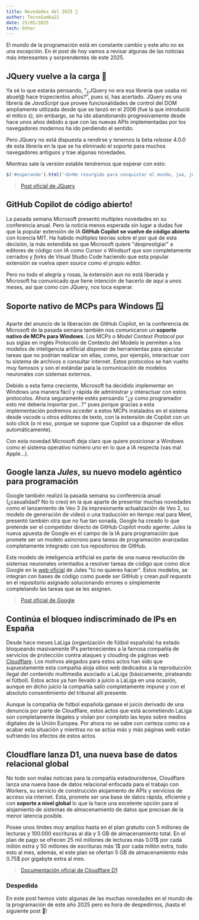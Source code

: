 ```yaml
---
title: Novedades del 2025 🎉
author: TecnoSamba21
date: 25/05/2025
tech: Other
---
```


El mundo de la programación está en constante cambio y este año no es una excepción. En el post de hoy vamos a revisar algunas de las noticias más interesantes y sorprendentes de este 2025.

## JQuery vuelve a la carga 🤨

Ya sé lo que estarás pensando, "¿JQuery no era esa librería que usaba mi abuel@ hace tropecientos años?", pues sí, has acertado. JQuery es una librería de *JavaScript* que provee funcionalidades de control del DOM ampliamente utilizada desde que se lanzó en el 2006 (fue la que introdució el mítico `$`), sin embargo, se ha ido abandonando progresivamente desde hace unos años debido a que con las nuevas APIs implementadas por los navegadores modernos ha ido perdiendo el sentido.

Pero JQuery no está dispuesta a rendirse y tenemos la beta *release* 4.0.0 de esta librería en la que se ha eliminado el soporte para muchos navegadores antiguos y trae algunas novedades.

Mientras sale la versión estable tendremos que esperar con esto:

~~~javascript
$('#esperando').html('<b>He resurgido para conquistar el mundo, jua, jua, jua</b>')
~~~

> [Post oficial de JQuery](https://blog.jquery.com/2024/07/17/second-beta-of-jquery-4-0-0/)

## GitHub Copilot de código abierto!

La pasada semana Microsoft presentó multiples novedades en su conferencia anual. Pero la noticia menos esperada sin lugar a dudas fue que la popular extensión de IA **GitHub Copilot se vuelve de código abierto** con licencia MIT. Ha habido múltiples teorías sobre el por qué de esta decisión, la más extendida es que Microsoft quiere "desprestigiar" a editores de código con IA como Cursor o Windsurf que son completamente cerrados y *forks* de Visual Studio Code haciendo que esta popular extensión se vuelva *open source* como el propio editor.

Pero no todo el alegría y rosas, la extensión aun no está liberada y Microsoft ha comunicado que tiene intención de hacerlo de aquí a unos meses, así que como con JQuery, nos toca esperar.

## Soporte nativo de MCPs para Windows 🪟

Aparte del anuncio de la liberación de GitHub Copilot, en la conferencia de Microsoft de la pasada semana también nos comunicaron un **soporte nativo de MCPs para Windows**. Los MCPs o *Model Context Protocol* por sus siglas en inglés Protocolo de Contexto del Modelo le permiten a los modelos de inteligencia artificial disponer de herramientas para ejecutar tareas que no podrían realizar sin ellas, como, por ejemplo, interactuar con tu sistema de archivos o consultar internet. Estos protocolos se han vuelto muy famosos y son el estándar para la comunicación de modelos neuronales con sistemas externos.

Debido a esta fama creciente, Microsoft ha decidido implementar en Windows una manera fácil y rápida de administrar y interactuar con estos protocolos. Ahora seguramente estés pensando "¿y como programador esto me debería importar por...?" pues porque gracias a esta implementación podremos acceder a estos MCPs instalados en el sistema desde vscode u otros editores de texto, con la extensión de Copilot con un solo click (o ni eso, porque se supone que Copilot va a disponer de ellos automáticamente).

Con esta novedad Microsoft deja claro que quiere posicionar a Windows como el sistema operativo número uno en lo que a IA respecta (vas mal Apple...).

## Google lanza *Jules*, su nuevo modelo agéntico para programación

Google también realizó la pasada semana su conferencia anual (¿casualidad? No lo creo) en la que aparte de presentar muchas novedades como el lanzamiento de Veo 3 (la impresionante actualización de Veo 2, su modelo de generación de video) o una traducción en tiempo real para Meet, presentó también otra que no fue tan sonada, Google ha creado lo que pretende ser el competidor directo de GitHub Copilot modo agente: *Jules* la nueva apuesta de Google en el campo de la IA para programación que promete ser un modelo asíncrono para tareas de programación avanzadas completamente integrado con tus repositorios de GitHub.

Este modelo de inteligencia artificial es parte de una nueva revolución de sistemas neuronales orientados a resolver tareas de código que como dice Google en la [web oficial](https://jules.google) de Jules "tú no quieres hacer". Estos modelos, se integran con bases de código como puede ser GitHub y crean *pull requests* en el repositorio asignado solucionando errores o simplemente completando las tareas que se les asignen.

> [Post oficial de Google](https://blog.google/technology/google-labs/jules/)

## Continúa el bloqueo indiscriminado de IPs en España

Desde hace meses LaLiga (organización de fútbol española) ha estado bloqueando masivamente IPs pertenecientes a la famosa compañía de servicios de protección contra ataques y clouding de páginas web [Cloudflare](https://cloudflare.com). Los motivos alegados para estos actos han sido que supuestamente esta compañía aloja sitios web dedicados a la reproducción ilegal del contenido multimedia asociado a LaLiga (básicamente, pirateando el fútbol). Estos actos ya han llevado a juicio a LaLiga en una ocasión, aunque en dicho juicio la compañía salió completamente impune y con el absoluto consentimiento del tribunal allí presente.

Aunque la compañía de fútbol española ganase el juicio derivado de una denuncia por parte de Cloudflare, estos actos que está acometiendo LaLiga son completamente ilegales y violan por completo las leyes sobre medios digitales de la Unión Europea. Por ahora no se sabe con certeza como va a acabar esta situación y mientras no se actúa más y más páginas web están sufriendo los efectos de estos actos.

## Cloudflare lanza D1, una nueva base de datos relacional global

No todo son malas noticias para la compañía estadounidense, Cloudflare lanza una nueva base de datos relacional enfocada para el trabajo con Workers, su servicio de construcción alojamiento de APIs y servicios de acceso via internet. Esta, promete ser una base de datos rápida, eficiente y con **soporte a nivel global** lo que la hace una excelente opción para el alojamiento de sistemas de almacenamiento de datos que precisan de la menor latencia posible.

Posee unos límites muy amplios hasta en el plan gratuito con 5 millones de lecturas y 100.000 escrituras al día y 5 GB de almacenamiento total. En el plan de pago se ofrecen 25 mil millones de lecturas más 0.01$ por cada millón extra y 50 millones de escrituras más 1$ por cada millón extra, todo esto al mes, además, el este plan se ofertan 5 GB de almacenamiento más 0.75$ por gigabyte extra al mes.

> [Documentación oficial de Cloudflare D1](https://developers.cloudflare.com/d1/platform/pricing/)

### Despedida

En este post hemos visto algunas de las muchas novedades en el mundo de la programación de este año 2025 pero es hora de despedirnos, ¡hasta el siguiente post 👋!